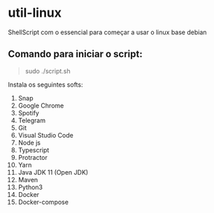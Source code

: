 # util-linux
ShellScript com o essencial para começar a usar o linux base debian

## Comando para iniciar o script:
> sudo ./script.sh

Instala os seguintes softs:

1. Snap
1. Google Chrome
1. Spotify
1. Telegram
1. Git
1. Visual Studio Code
1. Node js
1. Typescript
1. Protractor
1. Yarn
1. Java JDK 11 (Open JDK)
1. Maven
1. Python3
1. Docker
1. Docker-compose
